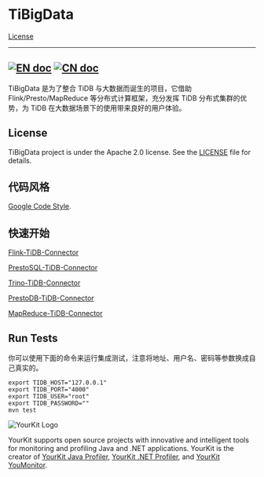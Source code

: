 # TiBigData
[License](https://github.com/pingcap-incubator/TiBigData/blob/master/LICENSE)

---
[![EN doc](https://img.shields.io/badge/document-English-blue.svg)](README.md)
[![CN doc](https://img.shields.io/badge/文档-中文版-blue.svg)](README_zh_CN.md)
---

TiBigData 是为了整合 TiDB 与大数据而诞生的项目，它借助 Flink/Presto/MapReduce 等分布式计算框架，充分发挥 TiDB 分布式集群的优势，为 TiDB 在大数据场景下的使用带来良好的用户体验。

## License

TiBigData project is under the Apache 2.0 license. See the [LICENSE](./LICENSE) file for details.

## 代码风格

[Google Code Style](https://github.com/google/styleguide).

## 快速开始

[Flink-TiDB-Connector](./flink/README_zh_CN.md)

[PrestoSQL-TiDB-Connector](./prestosql/README_zh_CN.md)

[Trino-TiDB-Connector](./trino/README_zh_CN.md)

[PrestoDB-TiDB-Connector](./prestodb/README_zh_CN.md)

[MapReduce-TiDB-Connector](./mapreduce/README_zh_CN.md)

## Run Tests

你可以使用下面的命令来运行集成测试，注意将地址、用户名、密码等参数换成自己真实的。

```
export TIDB_HOST="127.0.0.1"
export TIDB_PORT="4000"
export TIDB_USER="root"
export TIDB_PASSWORD=""
mvn test
```

![YourKit Logo](https://www.yourkit.com/images/yklogo.png)

YourKit supports open source projects with innovative and intelligent tools
for monitoring and profiling Java and .NET applications.
YourKit is the creator of <a href="https://www.yourkit.com/java/profiler/">YourKit Java Profiler</a>,
<a href="https://www.yourkit.com/.net/profiler/">YourKit .NET Profiler</a>,
and <a href="https://www.yourkit.com/youmonitor/">YourKit YouMonitor</a>.
